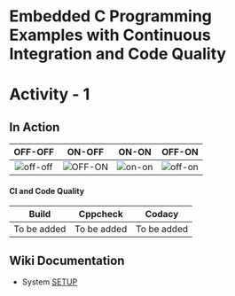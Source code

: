 # Embedded C Programming Examples with Continuous Integration and Code Quality

# Activity - 1 

## In Action

|OFF-OFF|ON-OFF|ON-ON|OFF-ON|
|:--:|:--:|:--:|:--:|
|![off-off](https://github.com/DhyeyaPatel/Embedded-C/blob/master/simulation/off-off.PNG)|![OFF-ON](https://github.com/DhyeyaPatel/Embedded-C/blob/master/simulation/off-on.PNG)|![on-on](https://github.com/DhyeyaPatel/Embedded-C/blob/master/simulation/on-on.PNG)|![off-on](https://github.com/DhyeyaPatel/Embedded-C/blob/master/simulation/off-on.PNG)|

#### CI and Code Quality

|Build|Cppcheck|Codacy|
|:--:|:--:|:--:|
|To be added|To be added|To be added|

## Wiki Documentation
* System [SETUP](https://github.com/DhyeyaPatel/Embedded-C.git)
